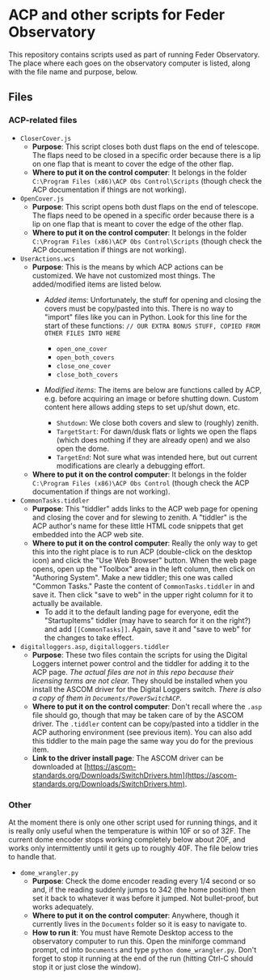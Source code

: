 # ACP and other scripts for Feder Observatory

This repository contains scripts used as part of running Feder Observatory. The place where each goes on the observatory computer is listed, along with the file name and purpose, below.

## Files

### ACP-related files

+ `CloserCover.js`
    + **Purpose**: This script closes both dust flaps on the end of telescope. The flaps need to be closed in a specific order because there is a lip on one flap that is  meant to cover the edge of the other flap.
    + **Where to put it on the control computer**: It belongs in the folder `C:\Program Files (x86)\ACP Obs Control\Scripts` (though check the ACP documentation if things are not working).
+ `OpenCover.js`
    + **Purpose**: This script opens both dust flaps on the end of telescope. The flaps need to be opened in a specific order because there is a lip on one flap that is  meant to cover the edge of the other flap.
    + **Where to put it on the control computer**: It belongs in the folder `C:\Program Files (x86)\ACP Obs Control\Scripts` (though check the ACP documentation if things are not working).
+ `UserActions.wcs`
    + **Purpose**: This is the means by which ACP actions can be customized. We have not customized most things. The added/modified items are listed below.
        + *Added items*: Unfortunately, the stuff for opening and closing the covers must be copy/pasted into this. There is no way to "import" files like you can in Python. Look for this line for the start of these functions: `// OUR EXTRA BONUS STUFF, COPIED FROM OTHER FILES INTO HERE`
            + `open_one_cover`
            + `open_both_covers`
            + `close_one_cover`
            + `close_both_covers`

        + *Modified items*: The items are below are functions called by ACP, e.g. before acquiring an image or before shutting down. Custom content here allows adding steps to set up/shut down, etc.
            + `Shutdown`: We close both covers and slew to (roughly) zenith.
            + `TargetStart`: For dawn/dusk flats or lights we open the flaps (which does nothing if they are already open) and we also open the dome.
            + `TargetEnd`: Not sure what was intended here, but out current modifications are clearly a debugging effort.
    + **Where to put it on the control computer**: It belongs in the folder `C:\Program Files (x86)\ACP Obs Control` (though check the ACP documentation if things are not working).
+ `CommonTasks.tiddler`
    + **Purpose**: This "tiddler" adds links to the ACP web page for opening and closing the cover and for slewing to zenith. A "tiddler" is the ACP author's name for these little HTML code snippets that get embedded into the ACP web site.
    + **Where to put it on the control computer**: Really the only way to get this into the right place is to run ACP (double-click on the desktop icon) and click the "Use Web Browser" button. When the web page opens, open up the "Toolbox" area in the left column, then click on "Authoring System". Make a new tiddler; this one was called "Common Tasks." Paste the content of `CommonTasks.tiddler` in and save it. Then click "save to web" in the upper right column for it to actually be available.
        + To add it to the default landing page for everyone, edit the "StartupItems" tiddler (may have to search for it on the right?) and add `[[CommonTasks]]`. Again, save it and "save to web" for the changes to take effect.
+ `digitalloggers.asp`, `digitalloggers.tiddler`
    + **Purpose**: These two files contain the scripts for using the Digital Loggers internet power control and the tiddler for adding it to the ACP page. *The actual files are not in this repo because their licensing terms are not clear.* They should be installed when you install the ASCOM driver for the Digital Loggers switch. *There is also a copy of them in `Documents/PowerSwitchACP`*.
    + **Where to put it on the control computer**: Don't recall where the `.asp` file should go, though that may be taken care of by the ASCOM driver. The `.tiddler` content can be copy/pasted into a tiddler in the ACP authoring environment (see previous item). You can also add this tiddler to the main page the same way you do for the previous item.
    + **Link to the driver install page**: The ASCOM driver can be downloaded at [https://ascom-standards.org/Downloads/SwitchDrivers.htm](https://ascom-standards.org/Downloads/SwitchDrivers.htm).


### Other

At the moment there is only one other script used for running things, and it is really only useful when the temperature is within 10F or so of 32F. The current dome encoder stops working completely below about 20F, and works only intermittently until it gets up to roughly 40F. The file below tries to handle that.

+ `dome_wrangler.py`
    + **Purpose**: Check the dome encoder reading every 1/4 second or so and, if the reading suddenly jumps to 342 (the home position) then set it back to whatever it was before it jumped. Not bullet-proof, but works adequately.
    + **Where to put it on the control computer**: Anywhere, though it currently lives in the `Documents` folder so it is easy to navigate to.
    + **How to run it**: You must have Remote Desktop access to the observatory computer to run this. Open the miniforge command prompt, cd into `Documents` and type `python dome_wrangler.py`. Don't forget to stop it running at the end of the run (hitting Ctrl-C should stop it or just close the window).
